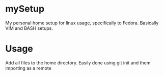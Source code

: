 # mySetup
My personal home setup for linux usage, specifically to Fedora. Basically VIM and BASH setups.

# Usage
Add all files to the home directory. Easily done using git init and them importing as a remote

